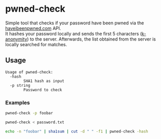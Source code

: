 # pwned-check
Simple tool that checks if your password have been pwned via the [haveibeenpwned.com](https://haveibeenpwned.com) API.<br>
It hashes your password locally and sends the first 5 characters ([k-anonymity](https://en.wikipedia.org/wiki/K-anonymity)) to the server. Afterwards, the list obtained from the server is locally searched for matches.

## Usage

```
Usage of pwned-check:
  -hash
    	SHA1 hash as input
  -p string
    	Password to check
```

### Examples
```BASH
pwned-check -p foobar
```
```BASH
pwned-check < password.txt
```
```BASH
echo -n "foobar" | sha1sum | cut -d " " -f1 | pwned-check -hash
```
